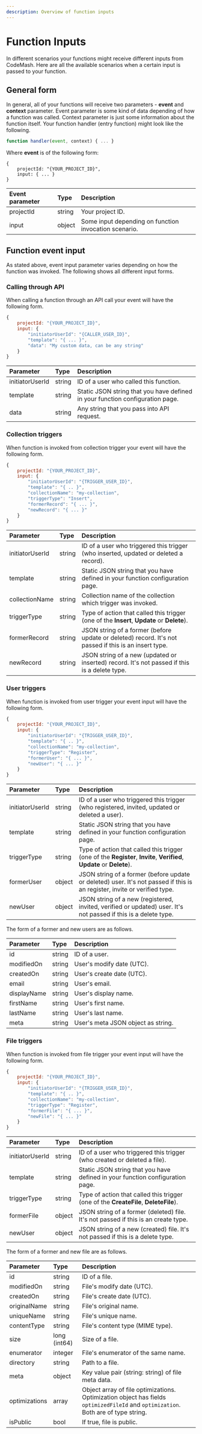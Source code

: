 ```yaml
---
description: Overview of function inputs
---
```


# Function Inputs

In different scenarios your functions might receive different inputs from CodeMash. Here are all the available scenarios when a certain input is passed to your function.

## General form

In general, all of your functions will receive two parameters - **event** and **context** parameter. Event parameter is some kind of data depending of how a function was called. Context parameter is just some information about the function itself. Your function handler \(entry function\) might look like the following.

```javascript
function handler(event, context) { ... }
```

Where **event** is of the following form:

```text
{
    projectId: "{YOUR_PROJECT_ID}",
    input: { ... }
}
```

| Event parameter | Type | Description |
| :--- | :--- | :--- |
| projectId | string | Your project ID. |
| input | object | Some input depending on function invocation scenario. |

## Function event input

As stated above, event input parameter varies depending on how the function was invoked. The following shows all different input forms.

### Calling through API

When calling a function through an API call your event will have the following form.

```javascript
{
    projectId: "{YOUR_PROJECT_ID}",
    input: {
        "initiatorUserId": "{CALLER_USER_ID}",
        "template": "{ ... }",
        "data": "My custom data, can be any string"
    }
}
```

| Parameter | Type | Description |
| :--- | :--- | :--- |
| initiatorUserId | string | ID of a user who called this function. |
| template | string | Static JSON string that you have defined in your function configuration page. |
| data | string | Any string that you pass into API request. |

### Collection triggers

When function is invoked from collection trigger your event will have the following form.

```javascript
{
    projectId: "{YOUR_PROJECT_ID}",
    input: {
        "initiatorUserId": "{TRIGGER_USER_ID}",
        "template": "{ .. }",
        "collectionName": "my-collection",
        "triggerType": "Insert",
        "formerRecord": "{ ... }",
        "newRecord": "{ ... }"
    }
}
```

| Parameter | Type | Description |
| :--- | :--- | :--- |
| initiatorUserId | string | ID of a user who triggered this trigger \(who inserted, updated or deleted a record\). |
| template | string | Static JSON string that you have defined in your function configuration page. |
| collectionName | string | Collection name of the collection which trigger was invoked. |
| triggerType | string | Type of action that called this trigger \(one of the **Insert**, **Update** or **Delete**\). |
| formerRecord | string | JSON string of a former \(before update or deleted\) record. It's not passed if this is an insert type. |
| newRecord | string | JSON string of a new \(updated or inserted\) record. It's not passed if this is a delete type. |

### User triggers <a id="collection-triggers"></a>

‌When function is invoked from user trigger your event input will have the following form.

```javascript
{
    projectId: "{YOUR_PROJECT_ID}",
    input: {
        "initiatorUserId": "{TRIGGER_USER_ID}",
        "template": "{ .. }",
        "collectionName": "my-collection",
        "triggerType": "Register",
        "formerUser": "{ ... }",
        "newUser": "{ ... }"
    }
}
```

| Parameter | Type | Description |
| :--- | :--- | :--- |
| initiatorUserId | string | ID of a user who triggered this trigger \(who registered, invited, updated or deleted a user\). |
| template | string | Static JSON string that you have defined in your function configuration page. |
| triggerType | string | Type of action that called this trigger \(one of the **Register**, **Invite**, **Verified**, **Update** or **Delete**\). |
| formerUser | object | JSON string of a former \(before update or deleted\) user. It's not passed if this is an register, invite or verified type. |
| newUser | object | JSON string of a new \(registered, invited, verified or updated\) user. It's not passed if this is a delete type. |

The form of a former and new users are as follows.

| Parameter | Type | Description |
| :--- | :--- | :--- |
| id | string | ID of a user. |
| modifiedOn | string | User's modify date \(UTC\). |
| createdOn | string | User's create date \(UTC\). |
| email | string | User's email. |
| displayName | string | User's display name. |
| firstName | string | User's first name. |
| lastName | string | User's last name. |
| meta | string | User's meta JSON object as string. |

### File triggers <a id="collection-triggers"></a>

‌When function is invoked from file trigger your event input will have the following form.

```javascript
{
    projectId: "{YOUR_PROJECT_ID}",
    input: {
        "initiatorUserId": "{TRIGGER_USER_ID}",
        "template": "{ .. }",
        "collectionName": "my-collection",
        "triggerType": "Register",
        "formerFile": "{ ... }",
        "newFile": "{ ... }"
    }
}
```

| Parameter | Type | Description |
| :--- | :--- | :--- |
| initiatorUserId | string | ID of a user who triggered this trigger \(who created or deleted a file\). |
| template | string | Static JSON string that you have defined in your function configuration page. |
| triggerType | string | Type of action that called this trigger \(one of the **CreateFile**, **DeleteFile**\). |
| formerFile | object | JSON string of a former \(deleted\) file. It's not passed if this is an create type. |
| newUser | object | JSON string of a new \(created\) file. It's not passed if this is a delete type. |

The form of a former and new file are as follows.

| Parameter | Type | Description |
| :--- | :--- | :--- |
| id | string | ID of a file. |
| modifiedOn | string | File's modify date \(UTC\). |
| createdOn | string | File's create date \(UTC\). |
| originalName | string | File's original name. |
| uniqueName | string | File's unique name. |
| contentType | string | File's content type \(MIME type\). |
| size | long \(int64\) | Size of a file. |
| enumerator | integer | File's enumerator of the same name. |
| directory | string | Path to a file. |
| meta | object | Key value pair \(string: string\) of file meta data. |
| optimizations | array | Object array of file optimizations. Optimization object has fields `optimizedFileId` and `optimization`. Both are of type string. |
| isPublic | bool | If true, file is public. |

